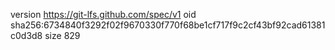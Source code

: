 version https://git-lfs.github.com/spec/v1
oid sha256:6734840f3292f02f9670330f770f68be1cf717f9c2cf43bf92cad61381c0d3d8
size 829
